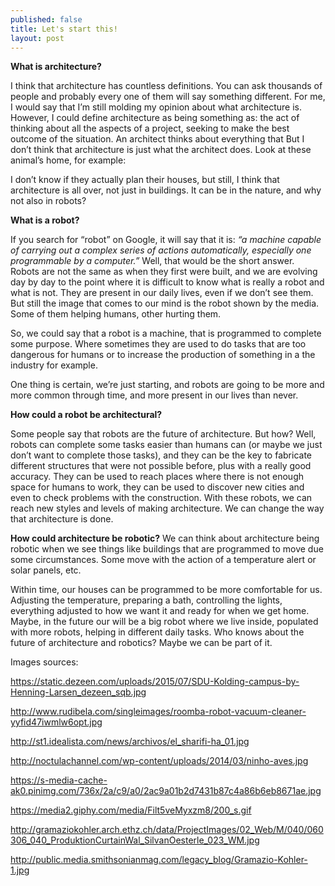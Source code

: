 ```yaml
---
published: false
title: Let's start this!
layout: post
---
```

**What is architecture?**

I think that architecture has countless definitions. You can ask thousands of people and probably every one of them will say something different. For me, I would say that I’m still molding my opinion about what architecture is. However, I could define architecture as being something as: the act of thinking about all the aspects of a project, seeking to make the best outcome of the situation. An architect thinks about everything that But I don’t think that architecture is just what the architect does. Look at these animal’s home, for example:

I don’t know if they actually plan their houses, but still, I think that architecture is all over, not just in buildings. It can be in the nature, and why not also in robots?

**What is a robot?**

If you search for “robot” on Google, it will say that it is: *“a machine capable of carrying out a complex series of actions automatically, especially one programmable by a computer.”*
Well, that would be the short answer. Robots are not the same as when they first were built, and we are evolving day by day to the point where it is difficult to know what is really a robot and what is not. They are present in our daily lives, even if we don’t see them. But still the image that comes to our mind is the robot shown by the media. Some of them helping humans, other hurting them.
  
So, we could say that a robot is a machine, that is programmed to complete some purpose. Where sometimes they are used to do tasks that are too dangerous for humans or to increase the production of something in a the industry for example.

One thing is certain, we’re just starting, and robots are going to be more and more common through time, and more present in our lives than never.

**How could a robot be architectural?**

Some people say that robots are the future of architecture. But how? Well, robots can complete some tasks easier than humans can (or maybe we just don’t want to complete those tasks), and they can be the key to fabricate different structures that were not possible before, plus with a really good accuracy.  They can be used to reach places where there is not enough space for humans to work, they can be used to discover new cities and even to check problems with the construction. With these robots, we can reach new styles and levels of making architecture. We can change the way that architecture is done.

**How could architecture be robotic?**
We can think about architecture being robotic when we see things like buildings that are programmed to move due some circumstances. Some move with the action of a temperature alert or solar panels, etc.

Within time, our houses can be programmed to be more comfortable for us. Adjusting the temperature, preparing a bath, controlling the lights, everything adjusted to how we want it and ready for when we get home. Maybe, in the future our will be a big robot where we live inside, populated with more robots, helping in different daily tasks. Who knows about the future of architecture and robotics? Maybe we can be part of it.

Images sources: 

https://static.dezeen.com/uploads/2015/07/SDU-Kolding-campus-by-Henning-Larsen_dezeen_sqb.jpg

http://www.rudibela.com/singleimages/roomba-robot-vacuum-cleaner-yyfid47iwmlw6opt.jpg

http://st1.idealista.com/news/archivos/el_sharifi-ha_01.jpg

http://noctulachannel.com/wp-content/uploads/2014/03/ninho-aves.jpg

https://s-media-cache-ak0.pinimg.com/736x/2a/c9/a0/2ac9a01b2d7431b87c4a86b6eb8671ae.jpg

https://media2.giphy.com/media/Filt5veMyxzm8/200_s.gif

http://gramaziokohler.arch.ethz.ch/data/ProjectImages/02_Web/M/040/060306_040_ProduktionCurtainWal_SilvanOesterle_023_WM.jpg

http://public.media.smithsonianmag.com/legacy_blog/Gramazio-Kohler-1.jpg
